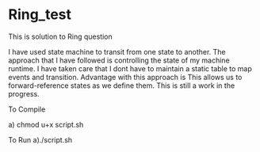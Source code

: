 # Ring_test
This is solution to Ring question

I have used state machine to transit from one state to another. The approach that I have followed is controlling the state of my machine runtime. I have taken care that I dont have to maintain a static table to map events and transition.
Advantage with this approach is  This allows us to forward-reference states as we define them. 
This is still a work in the progress.

To Compile

a) chmod u+x script.sh

To Run
a)./script.sh
